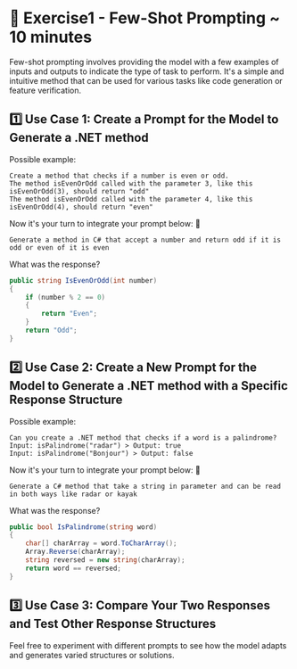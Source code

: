 # 📝 Exercise1 - Few-Shot Prompting ~ 10 minutes

Few-shot prompting involves providing the model with a few examples of inputs and outputs to indicate the type of task
to perform. It's a simple and intuitive method that can be used for various tasks like code generation or feature
verification.

## 1️⃣ Use Case 1: Create a Prompt for the Model to Generate a .NET method

Possible example:

```
Create a method that checks if a number is even or odd.
The method isEvenOrOdd called with the parameter 3, like this isEvenOrOdd(3), should return "odd"
The method isEvenOrOdd called with the parameter 4, like this isEvenOrOdd(4), should return "even"
```

Now it's your turn to integrate your prompt below: 👀

```
Generate a method in C# that accept a number and return odd if it is odd or even of it is even
```

What was the response?

```csharp
public string IsEvenOrOdd(int number)
{
    if (number % 2 == 0)
    {
        return "Even";
    }
    return "Odd";
}
```

## 2️⃣ Use Case 2: Create a New Prompt for the Model to Generate a .NET method with a Specific Response Structure

Possible example:

```
Can you create a .NET method that checks if a word is a palindrome?
Input: isPalindrome("radar") > Output: true
Input: isPalindrome("Bonjour") > Output: false
```

Now it's your turn to integrate your prompt below: 👀

```
Generate a C# method that take a string in parameter and can be read in both ways like radar or kayak
```

What was the response?

```csharp
public bool IsPalindrome(string word)
{
    char[] charArray = word.ToCharArray();
    Array.Reverse(charArray);
    string reversed = new string(charArray);
    return word == reversed;
}
```

## 3️⃣ Use Case 3: Compare Your Two Responses and Test Other Response Structures

Feel free to experiment with different prompts to see how the model adapts and generates varied structures or solutions.
